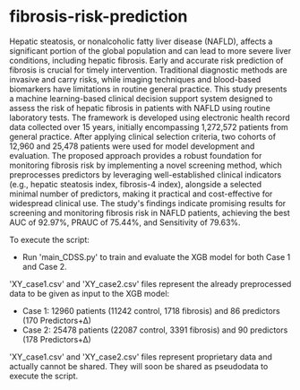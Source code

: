 # fibrosis-risk-prediction

Hepatic steatosis, or nonalcoholic fatty liver disease (NAFLD), affects a significant portion of the global population and can lead to more severe liver conditions, including hepatic fibrosis. Early and accurate risk prediction of fibrosis is crucial for timely intervention. Traditional diagnostic methods are invasive and carry risks, while imaging techniques and blood-based biomarkers have limitations in routine general practice.
This study presents a machine learning-based clinical decision support system designed to assess the risk of hepatic fibrosis in patients with NAFLD using routine laboratory tests. 
The framework is developed using electronic health record data collected over 15 years, initially encompassing 1,272,572 patients from general practice. After applying clinical selection criteria, two cohorts of 12,960 and 25,478 patients were used for model development and evaluation.
The proposed approach provides a robust foundation for monitoring fibrosis risk by implementing a novel screening method, which preprocesses predictors by leveraging well-established clinical indicators (e.g., hepatic steatosis index, fibrosis-4 index), alongside a selected minimal number of predictors, making it practical and cost-effective for widespread clinical use. 
The study's findings indicate promising results for screening and monitoring fibrosis risk in NAFLD patients, achieving the best AUC of 92.97%, PRAUC of 75.44%, and Sensitivity of 79.63%.

To execute the script:
- Run 'main_CDSS.py' to train and evaluate the XGB model for both Case 1 and Case 2.

'XY_case1.csv' and 'XY_case2.csv' files represent the already preprocessed data to be given as input to the XGB model:
  - Case 1: 12960 patients (11242 control, 1718 fibrosis) and 86 predictors (170 Predictors+∆)
  - Case 2: 25478 patients (22087 control, 3391 fibrosis) and 90 predictors (178 Predictors+∆)

'XY_case1.csv' and 'XY_case2.csv' files represent proprietary data and actually cannot be shared. They will soon be shared as pseudodata to execute the script.
